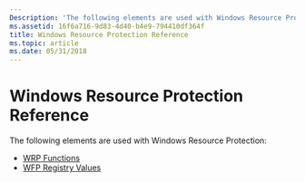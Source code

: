 ```yaml
---
Description: 'The following elements are used with Windows Resource Protection:'
ms.assetid: 16f6a716-9d83-4d40-b4e9-794410df364f
title: Windows Resource Protection Reference
ms.topic: article
ms.date: 05/31/2018
---
```


# Windows Resource Protection Reference

The following elements are used with Windows Resource Protection:

-   [WRP Functions](wfp-functions.md)
-   [WFP Registry Values](wfp-registry-values.md)

 

 



